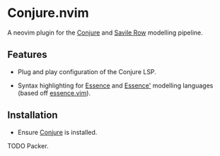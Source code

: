 # Conjure.nvim

A neovim plugin for the [Conjure]() and [Savile Row]() modelling pipeline.

## Features 

* Plug and play configuration of the Conjure LSP.

* Syntax highlighting for [Essence](https://conjure.readthedocs.io/en/latest/essence.html) and [Essence'](http://savilerow.cs.st-andrews.ac.uk/index.html) modelling languages (based off [essence.vim](https://github.com/Druid-of-Luhn/essence.vim)).


## Installation

* Ensure [Conjure]() is installed.

TODO Packer.
